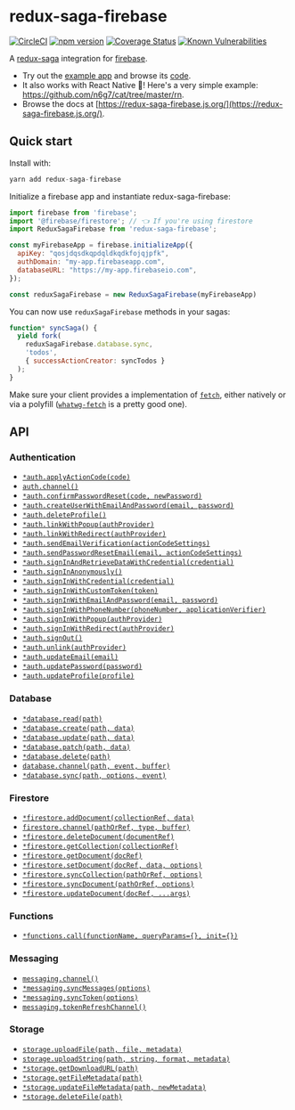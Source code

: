# redux-saga-firebase
[![CircleCI](https://circleci.com/gh/n6g7/redux-saga-firebase.svg?style=svg)](https://circleci.com/gh/n6g7/redux-saga-firebase)
[![npm version](https://badge.fury.io/js/redux-saga-firebase.svg)](https://badge.fury.io/js/redux-saga-firebase)
[![Coverage Status](https://coveralls.io/repos/github/n6g7/redux-saga-firebase/badge.svg?branch=master)](https://coveralls.io/github/n6g7/redux-saga-firebase?branch=master)
[![Known Vulnerabilities](https://snyk.io/test/github/n6g7/redux-saga-firebase/badge.svg)](https://snyk.io/test/github/n6g7/redux-saga-firebase)


A [redux-saga](https://github.com/redux-saga/redux-saga/) integration for [firebase](https://firebase.google.com/).

- Try out the [example app](https://redux-saga-firebase.firebaseapp.com/) and browse its [code](https://github.com/n6g7/redux-saga-firebase/blob/master/example/).
- It also works with React Native 📱! Here's a very simple example: https://github.com/n6g7/cat/tree/master/rn.
- Browse the docs at [https://redux-saga-firebase.js.org/](https://redux-saga-firebase.js.org/).

## Quick start

Install with:

```js
yarn add redux-saga-firebase
```

Initialize a firebase app and instantiate redux-saga-firebase:

```js
import firebase from 'firebase';
import '@firebase/firestore'; // 👈 If you're using firestore
import ReduxSagaFirebase from 'redux-saga-firebase';

const myFirebaseApp = firebase.initializeApp({
  apiKey: "qosjdqsdkqpdqldkqdkfojqjpfk",
  authDomain: "my-app.firebaseapp.com",
  databaseURL: "https://my-app.firebaseio.com",
});

const reduxSagaFirebase = new ReduxSagaFirebase(myFirebaseApp)
```

You can now use `reduxSagaFirebase` methods in your sagas:

```js
function* syncSaga() {
  yield fork(
  	reduxSagaFirebase.database.sync, 
  	'todos', 
  	{ successActionCreator: syncTodos }
  );
}
```

Make sure your client provides a implementation of [`fetch`](https://developer.mozilla.org/en/docs/Web/API/Fetch_API), either natively or via a polyfill ([`whatwg-fetch`](https://www.npmjs.com/package/whatwg-fetch) is a pretty good one).

## API

### Authentication

- [`*auth.applyActionCode(code)`](https://redux-saga-firebase.js.org/reference/auth#applyActionCode)
- [`auth.channel()`](https://redux-saga-firebase.js.org/reference/auth#channel)
- [`*auth.confirmPasswordReset(code, newPassword)`](https://redux-saga-firebase.js.org/reference/auth#confirmPasswordReset)
- [`*auth.createUserWithEmailAndPassword(email, password)`](https://redux-saga-firebase.js.org/reference/auth#createUserWithEmailAndPassword)
- [`*auth.deleteProfile()`](https://redux-saga-firebase.js.org/reference/auth#deleteProfile)
- [`*auth.linkWithPopup(authProvider)`](https://redux-saga-firebase.js.org/reference/auth#linkWithPopup)
- [`*auth.linkWithRedirect(authProvider)`](https://redux-saga-firebase.js.org/reference/auth#linkWithRedirect)
- [`*auth.sendEmailVerification(actionCodeSettings)`](https://redux-saga-firebase.js.org/reference/auth#sendEmailVerification)
- [`*auth.sendPasswordResetEmail(email, actionCodeSettings)`](https://redux-saga-firebase.js.org/reference/auth#sendPasswordResetEmail)
- [`*auth.signInAndRetrieveDataWithCredential(credential)`](https://redux-saga-firebase.js.org/reference/auth#signInAndRetrieveDataWithCredential)
- [`*auth.signInAnonymously()`](https://redux-saga-firebase.js.org/reference/auth#signInAnonymously)
- [`*auth.signInWithCredential(credential)`](https://redux-saga-firebase.js.org/reference/auth#signInWithCredential)
- [`*auth.signInWithCustomToken(token)`](https://redux-saga-firebase.js.org/reference/auth#signInWithCustomToken)
- [`*auth.signInWithEmailAndPassword(email, password)`](https://redux-saga-firebase.js.org/reference/auth#signInWithEmailAndPassword)
- [`*auth.signInWithPhoneNumber(phoneNumber, applicationVerifier)`](https://redux-saga-firebase.js.org/reference/auth#signInWithPhoneNumber)
- [`*auth.signInWithPopup(authProvider)`](https://redux-saga-firebase.js.org/reference/auth#signInWithPopup)
- [`*auth.signInWithRedirect(authProvider)`](https://redux-saga-firebase.js.org/reference/auth#signInWithRedirect)
- [`*auth.signOut()`](https://redux-saga-firebase.js.org/reference/auth#signOut)
- [`*auth.unlink(authProvider)`](https://redux-saga-firebase.js.org/reference/auth#unlink)
- [`*auth.updateEmail(email)`](https://redux-saga-firebase.js.org/reference/auth#updateEmail)
- [`*auth.updatePassword(password)`](https://redux-saga-firebase.js.org/reference/auth#updatePassword)
- [`*auth.updateProfile(profile)`](https://redux-saga-firebase.js.org/reference/auth#updateProfile)

### Database

- [`*database.read(path)`](https://redux-saga-firebase.js.org/reference/database#read)
- [`*database.create(path, data)`](https://redux-saga-firebase.js.org/reference/database#create)
- [`*database.update(path, data)`](https://redux-saga-firebase.js.org/reference/database#update)
- [`*database.patch(path, data)`](https://redux-saga-firebase.js.org/reference/database#patch)
- [`*database.delete(path)`](https://redux-saga-firebase.js.org/reference/database#delete)
- [`database.channel(path, event, buffer)`](https://redux-saga-firebase.js.org/reference/database#channel)
- [`*database.sync(path, options, event)`](https://redux-saga-firebase.js.org/reference/database#sync)

### Firestore

- [`*firestore.addDocument(collectionRef, data)`](https://redux-saga-firebase.js.org/reference/firestore#addDocument)
- [`firestore.channel(pathOrRef, type, buffer)`](https://redux-saga-firebase.js.org/reference/firestore#channel)
- [`*firestore.deleteDocument(documentRef)`](https://redux-saga-firebase.js.org/reference/firestore#deleteDocument)
- [`*firestore.getCollection(collectionRef)`](https://redux-saga-firebase.js.org/reference/firestore#getCollection)
- [`*firestore.getDocument(docRef)`](https://redux-saga-firebase.js.org/reference/firestore#getDocument)
- [`*firestore.setDocument(docRef, data, options)`](https://redux-saga-firebase.js.org/reference/firestore#setDocument)
- [`*firestore.syncCollection(pathOrRef, options)`](https://redux-saga-firebase.js.org/reference/firestore#syncCollection)
- [`*firestore.syncDocument(pathOrRef, options)`](https://redux-saga-firebase.js.org/reference/firestore#syncDocument)
- [`*firestore.updateDocument(docRef, ...args)`](https://redux-saga-firebase.js.org/reference/firestore#updateDocument)

### Functions

- [`*functions.call(functionName, queryParams={}, init={})`](https://redux-saga-firebase.js.org/reference/functions#call)

### Messaging

- [`messaging.channel()`](https://redux-saga-firebase.js.org/reference/messaging#channel)
- [`*messaging.syncMessages(options)`](https://redux-saga-firebase.js.org/reference/messaging#syncMessages)
- [`*messaging.syncToken(options)`](https://redux-saga-firebase.js.org/reference/messaging#syncToken)
- [`messaging.tokenRefreshChannel()`](https://redux-saga-firebase.js.org/reference/messaging#tokenRefreshChannel)

### Storage

- [`storage.uploadFile(path, file, metadata)`](https://redux-saga-firebase.js.org/reference/storage#uploadFile)
- [`storage.uploadString(path, string, format, metadata)`](https://redux-saga-firebase.js.org/reference/storage#uploadString)
- [`*storage.getDownloadURL(path)`](https://redux-saga-firebase.js.org/reference/storage#getDownloadURL)
- [`*storage.getFileMetadata(path)`](https://redux-saga-firebase.js.org/reference/storage#getFileMetadata)
- [`*storage.updateFileMetadata(path, newMetadata)`](https://redux-saga-firebase.js.org/reference/storage#updateFileMetadata)
- [`*storage.deleteFile(path)`](https://redux-saga-firebase.js.org/reference/storage#deleteFile)
